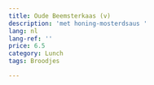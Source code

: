 ```yaml
---
title: Oude Beemsterkaas (v)
description: 'met honing-mosterdsaus '
lang: nl
lang-ref: ''
price: 6.5
category: Lunch
tags: Broodjes

---
```

